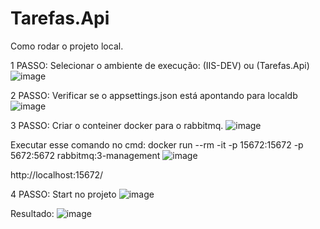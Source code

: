 # Tarefas.Api
Como rodar o projeto local.


1 PASSO: 
Selecionar o ambiente de execução: (IIS-DEV) ou (Tarefas.Api)
![image](https://user-images.githubusercontent.com/9157652/227241106-4c027458-5660-45a5-ba58-f43ad26c9c63.png)
 


2 PASSO: 
 Verificar se o appsettings.json está apontando para localdb 
![image](https://user-images.githubusercontent.com/9157652/227243855-1774f28b-97f8-4e7b-bdc5-fd62ec6e5569.png)



3 PASSO: 
Criar o conteiner docker para o rabbitmq. 
![image](https://user-images.githubusercontent.com/9157652/227244365-447ce055-1b7a-4a71-aa9e-9933d1ecd5f7.png)

Executar esse comando no cmd:   docker run --rm -it -p 15672:15672 -p 5672:5672 rabbitmq:3-management
![image](https://user-images.githubusercontent.com/9157652/227245143-e72c00c8-521c-4aee-8b58-0f71e1bac349.png)

http://localhost:15672/



4 PASSO:
 Start no projeto
 ![image](https://user-images.githubusercontent.com/9157652/227245963-df7a8481-10d5-4727-8046-af24700729ed.png)


Resultado:
![image](https://user-images.githubusercontent.com/9157652/227246423-fadaca1b-6d09-4b85-bc85-32442d76e8dd.png)
